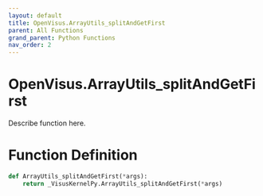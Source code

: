 ```yaml
---
layout: default
title: OpenVisus.ArrayUtils_splitAndGetFirst
parent: All Functions
grand_parent: Python Functions
nav_order: 2
---
```


# OpenVisus.ArrayUtils_splitAndGetFirst

Describe function here.

# Function Definition

```python
def ArrayUtils_splitAndGetFirst(*args):
    return _VisusKernelPy.ArrayUtils_splitAndGetFirst(*args)
```